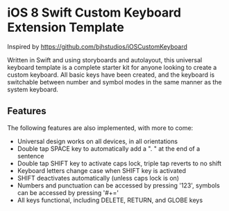 # iOS 8 Swift Custom Keyboard Extension Template

Inspired by https://github.com/bjhstudios/iOSCustomKeyboard

Written in Swift and using storyboards and autolayout, this universal keyboard template is a complete starter kit for anyone looking to create a custom keyboard. All basic keys have been created, and the keyboard is switchable between number and symbol modes in the same manner as the system keyboard.

## Features

The following features are also implemented, with more to come:

* Universal design works on all devices, in all orientations
* Double tap SPACE key to automatically add a ". " at the end of a sentence
* Double tap SHIFT key to activate caps lock, triple tap reverts to no shift
* Keyboard letters change case when SHIFT key is activated
* SHIFT deactivates automatically (unless caps lock is on)
* Numbers and punctuation can be accessed by pressing '123', symbols can be accessed by pressing '#+='
* All keys functional, including DELETE, RETURN, and GLOBE keys

